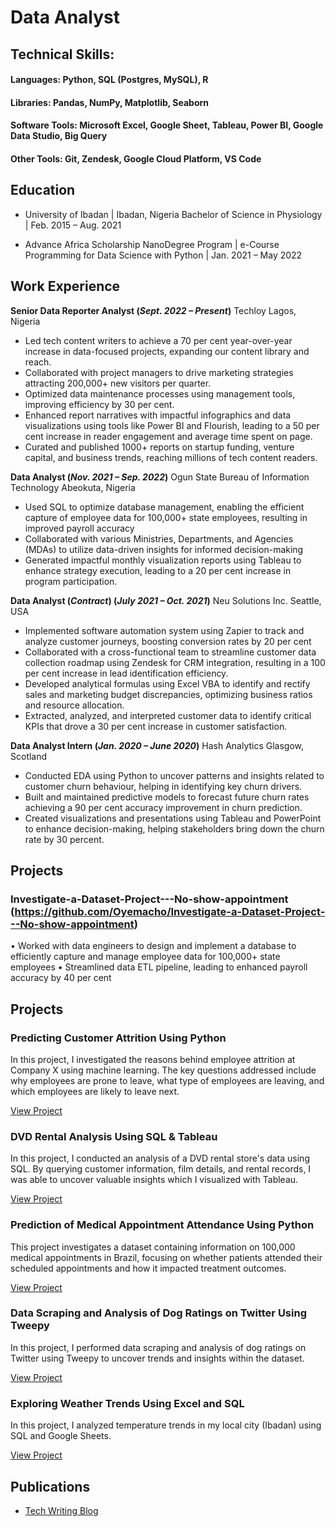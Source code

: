 # Data Analyst

## Technical Skills: 
#### Languages: Python, SQL (Postgres, MySQL), R
#### Libraries: Pandas, NumPy, Matplotlib, Seaborn
#### Software Tools: Microsoft Excel, Google Sheet, Tableau, Power BI, Google Data Studio, Big Query
#### Other Tools: Git, Zendesk, Google Cloud Platform, VS Code

## Education
- University of Ibadan | Ibadan, Nigeria
Bachelor of Science in Physiology | Feb. 2015 – Aug. 2021

- Advance Africa Scholarship NanoDegree Program | e-Course
Programming for Data Science with Python | Jan. 2021 – May 2022

## Work Experience
**Senior Data Reporter Analyst (_Sept. 2022 – Present_)**
Techloy Lagos, Nigeria
- Led tech content writers to achieve a 70 per cent year-over-year increase in data-focused projects, expanding our
content library and reach.
- Collaborated with project managers to drive marketing strategies attracting 200,000+ new visitors per quarter.
- Optimized data maintenance processes using management tools, improving efficiency by 30 per cent.
- Enhanced report narratives with impactful infographics and data visualizations using tools like Power BI and
Flourish, leading to a 50 per cent increase in reader engagement and average time spent on page.
- Curated and published 1000+ reports on startup funding, venture capital, and business trends, reaching millions of
tech content readers.

**Data Analyst (_Nov. 2021 – Sep. 2022_)**
Ogun State Bureau of Information Technology Abeokuta, Nigeria
- Used SQL to optimize database management, enabling the efficient capture of employee data for 100,000+ state
employees, resulting in improved payroll accuracy
- Collaborated with various Ministries, Departments, and Agencies (MDAs) to utilize data-driven insights for
informed decision-making
- Generated impactful monthly visualization reports using Tableau to enhance strategy execution, leading to a 20 per
cent increase in program participation.

**Data Analyst (_Contract_) (_July 2021 – Oct. 2021_)**
Neu Solutions Inc. Seattle, USA
- Implemented software automation system using Zapier to track and analyze customer journeys, boosting conversion
rates by 20 per cent
- Collaborated with a cross-functional team to streamline customer data collection roadmap using Zendesk for CRM
integration, resulting in a 100 per cent increase in lead identification efficiency.
- Developed analytical formulas using Excel VBA to identify and rectify sales and marketing budget discrepancies,
optimizing business ratios and resource allocation.
- Extracted, analyzed, and interpreted customer data to identify critical KPIs that drove a 30 per cent increase in
customer satisfaction.

**Data Analyst Intern (_Jan. 2020 – June 2020_)**
Hash Analytics Glasgow, Scotland
- Conducted EDA using Python to uncover patterns and insights related to customer churn behaviour, helping in
identifying key churn drivers.
- Built and maintained predictive models to forecast future churn rates achieving a 90 per cent accuracy
improvement in churn prediction.
- Created visualizations and presentations using Tableau and PowerPoint to enhance decision-making, helping
stakeholders bring down the churn rate by 30 percent.

## Projects
### Investigate-a-Dataset-Project---No-show-appointment (https://github.com/Oyemacho/Investigate-a-Dataset-Project---No-show-appointment)

• Worked with data engineers to design and implement a database to efficiently capture and manage employee data
for 100,000+ state employees
• Streamlined data ETL pipeline, leading to enhanced payroll accuracy by 40 per cent

## Projects

### Predicting Customer Attrition Using Python

In this project, I investigated the reasons behind employee attrition at Company X using machine learning. The key questions addressed include why employees are prone to leave, what type of employees are leaving, and which employees are likely to leave next.

[View Project](https://github.com/Oyemacho/Employee-Attrition/tree/main)

### DVD Rental Analysis Using SQL & Tableau

In this project, I conducted an analysis of a DVD rental store's data using SQL. By querying customer information, film details, and rental records, I was able to uncover valuable insights which I visualized with Tableau.

[View Project](https://github.com/Oyemacho/SQL-Project-DVD-Rental-Analysis-)

### Prediction of Medical Appointment Attendance Using Python

This project investigates a dataset containing information on 100,000 medical appointments in Brazil, focusing on whether patients attended their scheduled appointments and how it impacted treatment outcomes.

[View Project](https://github.com/Oyemacho/Investigate-a-Dataset-Project---No-show-appointment)

### Data Scraping and Analysis of Dog Ratings on Twitter Using Tweepy

In this project, I performed data scraping and analysis of dog ratings on Twitter using Tweepy to uncover trends and insights within the dataset.

[View Project](https://github.com/Oyemacho/Data-Scraping-and-Analysis-of-Dog-Ratings)

### Exploring Weather Trends Using Excel and SQL

In this project, I analyzed temperature trends in my local city (Ibadan) using SQL and Google Sheets.

[View Project](https://github.com/Oyemacho/Exploring-Weather-Trends-Project-Local-City-Ibadan)


## Publications

- [Tech Writing Blog](https://www.techloy.com/author/emmanuel/)

